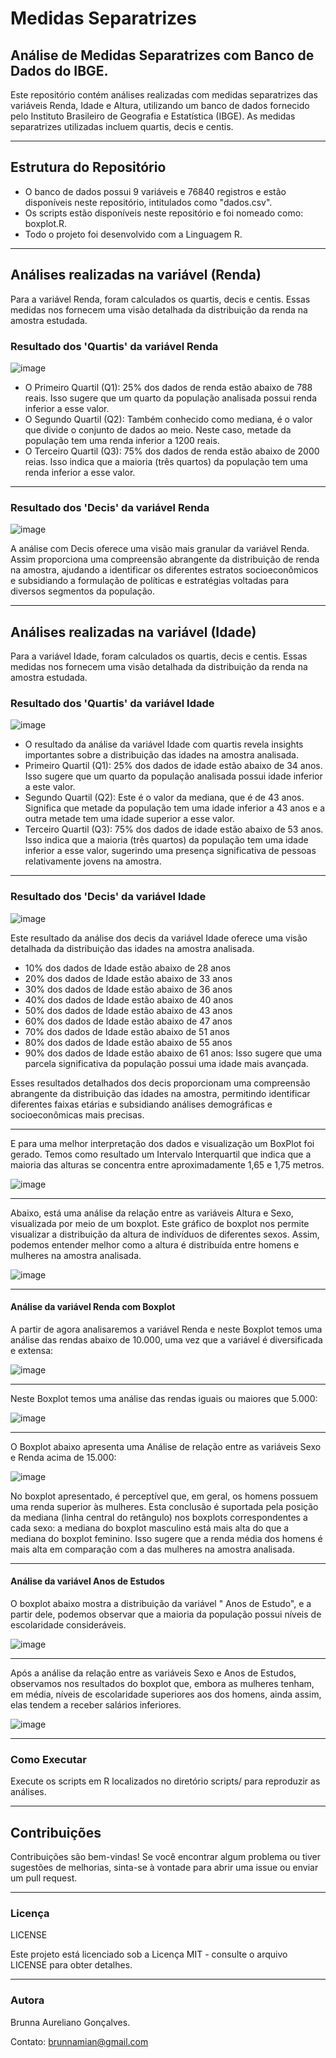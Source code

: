 # Medidas Separatrizes
## Análise de Medidas Separatrizes com Banco de Dados do IBGE.

Este repositório contém análises realizadas com medidas separatrizes das variáveis Renda, Idade e Altura, utilizando um banco de dados fornecido pelo Instituto Brasileiro de Geografia e Estatística (IBGE). As medidas separatrizes utilizadas incluem quartis, decis e centis.

-----------------------------------------------------------------
## Estrutura do Repositório
* O banco de dados possui 9 variáveis e 76840 registros e estão disponíveis neste repositório, intitulados como "dados.csv".
* Os scripts estão disponíveis neste repositório e foi nomeado como: boxplot.R.
* Todo o projeto foi desenvolvido com a Linguagem R.
-----------------------------------------------------------------
## Análises realizadas na variável (Renda)
Para a variável Renda, foram calculados os quartis, decis e centis. Essas medidas nos fornecem uma visão detalhada da distribuição da renda na amostra estudada.

### Resultado dos 'Quartis' da variável Renda 

![image](https://github.com/AurelianoGon/bloxplot_ibge/assets/106711467/4372baa3-df86-4403-b86b-428bf91653e4)

* O Primeiro Quartil (Q1): 25% dos dados de renda estão abaixo de 788 reais. Isso sugere que um quarto da população analisada possui renda inferior a esse valor.
* O Segundo Quartil (Q2): Também conhecido como mediana, é o valor que divide o conjunto de dados ao meio. Neste caso, metade da população tem uma renda inferior a 1200 reais.
* O Terceiro Quartil (Q3): 75% dos dados de renda estão abaixo de 2000 reias. Isso indica que a maioria (três quartos) da população tem uma renda inferior a esse valor.
-----------------------------------------------------------------
### Resultado dos 'Decis' da variável Renda

![image](https://github.com/AurelianoGon/bloxplot_ibge/assets/106711467/379d5404-fe4f-4c8f-95b6-822ee7fce24b)


A análise com Decis oferece uma visão mais granular da variável Renda. Assim  proporciona uma compreensão abrangente da distribuição de renda na amostra, ajudando a identificar os diferentes estratos socioeconômicos e subsidiando a formulação de políticas e estratégias voltadas para diversos segmentos da população.

-----------------------------------------------------------------
## Análises realizadas na variável (Idade)
Para a variável Idade, foram calculados os quartis, decis e centis. Essas medidas nos fornecem uma visão detalhada da distribuição da renda na amostra estudada.

### Resultado dos 'Quartis' da variável Idade
![image](https://github.com/AurelianoGon/bloxplot_ibge/assets/106711467/2d709b91-bfce-46a0-9cc6-fa5f70550fee)

* O resultado da análise da variável Idade com quartis revela insights importantes sobre a distribuição das idades na amostra analisada.
* Primeiro Quartil (Q1): 25% dos dados de idade estão abaixo de 34 anos. Isso sugere que um quarto da população analisada possui idade inferior a este valor.
* Segundo Quartil (Q2): Este é o valor da mediana, que é de 43 anos. Significa que metade da população tem uma idade inferior a 43 anos e a outra metade tem uma idade superior a esse valor.
* Terceiro Quartil (Q3): 75% dos dados de idade estão abaixo de 53 anos. Isso indica que a maioria (três quartos) da população tem uma idade inferior a esse valor, sugerindo uma presença significativa de pessoas relativamente jovens na amostra.
-----------------------------------------------------------------
### Resultado dos 'Decis' da variável Idade
![image](https://github.com/AurelianoGon/bloxplot_ibge/assets/106711467/6f791c7d-8471-4dd5-bb9d-1568711c595d)


Este resultado da análise dos decis da variável Idade oferece uma visão detalhada da distribuição das idades na amostra analisada. 
* 10% dos dados de Idade estão abaixo de 28 anos
* 20% dos dados de Idade estão abaixo de 33 anos
* 30% dos dados de Idade estão abaixo de 36 anos
* 40% dos dados de Idade estão abaixo de 40 anos
* 50% dos dados de Idade estão abaixo de 43 anos
* 60% dos dados de Idade estão abaixo de 47 anos
* 70% dos dados de Idade estão abaixo de 51 anos
* 80% dos dados de Idade estão abaixo de 55 anos
* 90% dos dados de Idade estão abaixo de 61 anos: Isso sugere que uma parcela significativa da população possui uma idade mais avançada.
  
Esses resultados detalhados dos decis proporcionam uma compreensão abrangente da distribuição das idades na amostra, permitindo identificar diferentes faixas etárias e subsidiando análises demográficas e socioeconômicas mais precisas.

-----------------------------------------------------------------
E para uma melhor interpretação dos dados e visualização um BoxPlot foi gerado. Temos como resultado um  Intervalo Interquartil que indica que a maioria das alturas se concentra entre aproximadamente 1,65 e 1,75 metros.

![image](https://github.com/AurelianoGon/bloxplot_ibge/assets/106711467/bcc4a5f0-06bc-460c-bc60-45c95bc2a549)


-----------------------------------------------------------------

Abaixo, está uma análise da relação entre as variáveis Altura e Sexo, visualizada por meio de um boxplot. Este gráfico de boxplot nos permite visualizar a distribuição da altura de indivíduos de diferentes sexos. Assim, podemos entender melhor como a altura é distribuída entre homens e mulheres na amostra analisada.

![image](https://github.com/AurelianoGon/bloxplot_ibge/assets/106711467/0029981f-bc3d-470d-b8bf-0d3f1f4c0e21)

-----------------------------------------------------------------

#### Análise da variável Renda com Boxplot
A partir de agora analisaremos a variável Renda e neste Boxplot temos uma análise das rendas abaixo de 10.000, uma vez que a variável é diversificada e extensa:

![image](https://github.com/AurelianoGon/bloxplot_ibge/assets/106711467/55f6efed-2a85-4c2c-af75-5d5d34169885)


-----------------------------------------------------------------

Neste Boxplot temos uma análise das rendas iguais ou maiores que 5.000:

![image](https://github.com/AurelianoGon/bloxplot_ibge/assets/106711467/d5382e20-0dd3-4496-bd02-f7581b60f996)

-----------------------------------------------------------------
 O Boxplot abaixo apresenta uma Análise de relação entre as variáveis Sexo e Renda acima de 15.000:

![image](https://github.com/AurelianoGon/bloxplot_ibge/assets/106711467/64c93170-7b56-447d-bc90-e44b1bc9146f)


No boxplot apresentado, é perceptível que, em geral, os homens possuem uma renda superior às mulheres. Esta conclusão é suportada pela posição da mediana (linha central do retângulo) nos boxplots correspondentes a cada sexo: a mediana do boxplot masculino está mais alta do que a mediana do boxplot feminino. Isso sugere que a renda média dos homens é mais alta em comparação com a das mulheres na amostra analisada.

-----------------------------------------------------------------

#### Análise da variável Anos de Estudos
O boxplot abaixo mostra a distribuição da variável " Anos de Estudo", e a partir dele, podemos observar que a maioria da população possui níveis de escolaridade consideráveis.

![image](https://github.com/AurelianoGon/bloxplot_ibge/assets/106711467/db595fb8-75cb-4ee8-8a34-1eb0bfe00913)

--------------------------------------------------------------------

Após a análise da relação entre as variáveis Sexo e Anos de Estudos, observamos nos resultados do boxplot que, embora as mulheres tenham, em média, níveis de escolaridade superiores aos dos homens, ainda assim, elas tendem a receber salários inferiores.

![image](https://github.com/AurelianoGon/bloxplot_ibge/assets/106711467/0d2a3a64-53b7-4b14-993a-1f70e0a28b8f)

-----------------------------------------------------------------

### Como Executar
Execute os scripts em R localizados no diretório scripts/ para reproduzir as análises.

-----------------

## Contribuições
Contribuições são bem-vindas! Se você encontrar algum problema ou tiver sugestões de melhorias, sinta-se à vontade para abrir uma issue ou enviar um pull request.

-----------------------------------

### Licença

LICENSE

Este projeto está licenciado sob a Licença MIT - consulte o arquivo LICENSE para obter detalhes.

-------------------------------------

### Autora
Brunna Aureliano Gonçalves.

Contato: brunnamian@gmail.com
